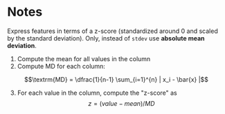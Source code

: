 # Notes

Express features in terms of a z-score (standardized around 0 and scaled by
the standard deviation). Only, instead of `stdev` use **absolute mean
deviation**.

1. Compute the mean for all values in the column
2. Compute MD for each column: 

$$\textrm{MD} = \dfrac{1}{n-1} \sum_{i=1}^{n} | x_i - \bar{x} |$$

3. For each value in the column, compute the "z-score" as 
$$z = (value - mean) / MD$$
